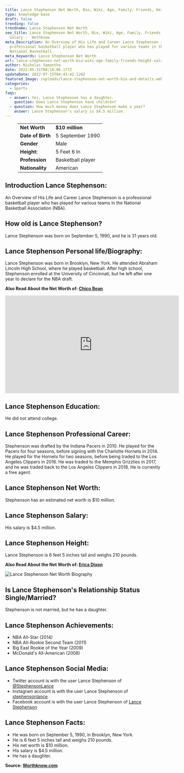 ```yaml
---
title: Lance Stephenson Net Worth, Bio, Wiki, Age, Family, Friends, Height & Salary
type: knowledge-base
draft: false
trending: false
trendname: Lance Stephenson Net Worth
seo_title: Lance Stephenson Net Worth, Bio, Wiki, Age, Family, Friends, Height &
  Salary -  Wothknow
meta_Description: An Overview of His Life and Career Lance Stephenson is a
  professional basketball player who has played for various teams in the
  National Basketball.
meta_Keywords: Lance Stephenson Net Worth
url: lance-stephenson-net-worth-bio-wiki-age-family-friends-height-salary
author: Nicholas Samantha
date: 2022-05-31T08:18:06.177Z
updateDate: 2022-07-15T04:43:42.126Z
featured_Image: /uploads/lance-stephenson-net-worth-bio-and-details.webp
categories:
  - Sports
faqs:
  - answer: Yes, Lance Stephenson has a daughter.
    question: Does Lance Stephenson have children?
  - question: How much money does Lance Stephenson make a year?
    answer: Lance Stephenson's salary is $4.5 million.
---
```

<figure class="wp-block-table is-style-stripes">
  <table>
    <tbody>
      <tr>
        <td>
          <strong>Net Worth</strong>
        </td>
        <td>
          <strong>$10 million</strong>
        </td>
      </tr>
      <tr>
        <td>
          <strong>Date of Birth</strong>
        </td>
        <td>5 September 1990</td>
      </tr>
      <tr>
        <td>
          <strong>Gender</strong>
        </td>
        <td>Male</td>
      </tr>
      <tr>
        <td>
          <strong>Height:</strong>
        </td>
        <td>5 Feet 6 In</td>
      </tr>
      <tr>
        <td>
          <strong>Profession</strong>
        </td>
        <td>Basketball player</td>
      </tr>
      <tr>
        <td>
          <strong>Nationality</strong>
        </td>
        <td>American</td>
      </tr>
    </tbody>
  </table>
</figure>

## **Introduction Lance Stephenson:**

An Overview of His Life and Career Lance Stephenson is a professional basketball player who has played for various teams in the National Basketball Association (NBA). 

## **How old is Lance Stephenson?**

Lance Stephenson was born on September 5, 1990, and he is 31 years old.

## **Lance Stephenson Personal life/Biography:**

Lance Stephenson was born in Brooklyn, New York. He attended Abraham Lincoln High School, where he played basketball. After high school, Stephenson enrolled at the University of Cincinnati, but he left after one year to declare for the NBA draft.

**Also Read About the Net Worth of: <a href="https://worthknow.com/chico-bean-net-worth-bio-wiki-age-family-friends-height-salary/" target="_blank" rel="noopener">Chico Bean</a>**

<iframe width="560" height="315" src="https://www.youtube.com/embed/lBZj4l2AZuE" title="YouTube video player" frameborder="0" allow="accelerometer; autoplay; clipboard-write; encrypted-media; gyroscope; picture-in-picture" allowfullscreen></iframe>

## **Lance Stephenson Education:**

He did not attend college.

## **Lance Stephenson Professional Career:**

Stephenson was drafted by the Indiana Pacers in 2010. He played for the Pacers for four seasons, before signing with the Charlotte Hornets in 2014. He played for the Hornets for two seasons, before being traded to the Los Angeles Clippers in 2016. He was traded to the Memphis Grizzlies in 2017, and he was traded back to the Los Angeles Clippers in 2018. He is currently a free agent. 

## **Lance Stephenson Net Worth:**

Stephenson has an estimated net worth is $10 million.

## **Lance Stephenson Salary:**

His salary is $4.5 million.

## **Lance Stephenson Height:**

Lance Stephenson is 6 feet 5 inches tall and weighs 210 pounds.

**Also Read About the Net Worth of: <a href="https://worthknow.com/erica-dixon-net-worth-bio-wiki-age-family-friends-height-salary/" target="_blank" rel="noopener">Erica Dixon</a>**

![Lance Stephenson Net Worth Biography](/uploads/lance-stephenson-net-worth.webp)

## **Is Lance Stephenson's Relationship Status Single/Married?**

Stephenson is not married, but he has a daughter. 

## **Lance Stephenson Achievements:**

* NBA All-Star (2014)
* NBA All-Rookie Second Team (2011)
* Big East Rookie of the Year (2009)
* McDonald's All-American (2008)

## **Lance Stephenson Social Media:**

* Twitter account is with the user Lance Stephenson of <a href="https://twitter.com/stephensonlance" target="_blank" rel="nofollow" rel="noopener">@StephensonLance</a>
* Instagram account is with the user Lance Stephenson of <a href="https://www.instagram.com/stephensonlance/" target="_blank" rel="nofollow" rel="noopener">stephensonlance</a>
* Facebook account is with the user Lance Stephenson of <a href="https://www.facebook.com/StephensonLance" target="_blank" rel="nofollow" rel="noopener">Lance Stephenson</a>

## **Lance Stephenson Facts:**

* He was born on September 5, 1990, in Brooklyn, New York.
* He is 6 feet 5 inches tall and weighs 210 pounds.
* His net worth is $10 million.
* His salary is $4.5 million.
* He has a daughter.

**Source: <a href="https://worthknow.com/" target="_blank" rel="noopener">Worthknow.com</a>**